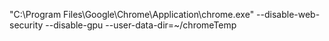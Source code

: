 "C:\Program Files\Google\Chrome\Application\chrome.exe" --disable-web-security --disable-gpu --user-data-dir=~/chromeTemp
